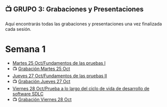 ## 📺 GRUPO 3: Grabaciones y Presentaciones 
Aquí encontrarás todas las grabaciones y presentaciones una vez finalizada cada sesión.

# Semana 1
- [Martes 25 Oct/Fundamentos de las pruebas I](https://drive.google.com/file/d/1j6GTDIV8XlXOifVCzo8g_ipq5pmCA726/view?usp=sharing)
- 📺 [Grabación Martes 25 Oct](https://drive.google.com/file/d/1Oo9OHSpbTlCZObScR9WFeNfor9mKYja_/view?usp=sharing)
- [Jueves 27 Oct/Fundamentos de las pruebas II](https://drive.google.com/file/d/1fNZCYhbgUcui0NVkuBN3EFybf18TlbtV/view?usp=sharing)
- 📺 [Grabación Jueves 27 Oct](https://drive.google.com/file/d/1CUhi1rUz0Ebevbl5TV4lJ6ns0npX7oOv/view?usp=sharing)
- [Viernes 28 Oct/Prueba a lo largo del ciclo de vida de desarrollo de software SDLC](https://drive.google.com/file/d/1AJgQJGVvs2R9qUe1hvbDIkuydrRk7818/view?usp=sharing)
- 📺 [Grabación Viernes 28 Oct](https://drive.google.com/file/d/11KNZyc_64BugPf2_MTkni8lUc2dYcKEH/view?usp=sharing)
